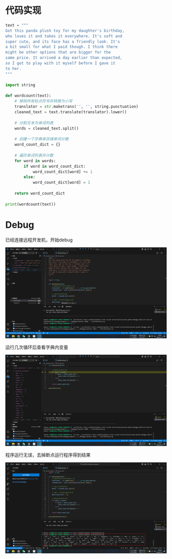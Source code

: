 # 代码实现

```python
text = """
Got this panda plush toy for my daughter's birthday,
who loves it and takes it everywhere. It's soft and
super cute, and its face has a friendly look. It's
a bit small for what I paid though. I think there
might be other options that are bigger for the
same price. It arrived a day earlier than expected,
so I got to play with it myself before I gave it
to her.
"""

import string

def wordcount(text):
    # 移除所有标点符号并转换为小写
    translator = str.maketrans('', '', string.punctuation)
    cleaned_text = text.translate(translator).lower()
    
    # 分割文本为单词列表
    words = cleaned_text.split()
    
    # 创建一个字典来存储单词计数
    word_count_dict = {}
    
    # 遍历单词列表并计数
    for word in words:
        if word in word_count_dict:
            word_count_dict[word] += 1
        else:
            word_count_dict[word] = 1
    
    return word_count_dict

print(wordcount(text))
```



# Debug

已经连接远程开发机，开始debug

![image-20240717184636560](python/image-20240717184636560.png)

运行几次循环后查看字典内变量

![image-20240717184909907](python/image-20240717184909907.png)

程序运行无误，去掉断点运行程序得到结果

![image-20240717185054805](python/image-20240717185054805.png)